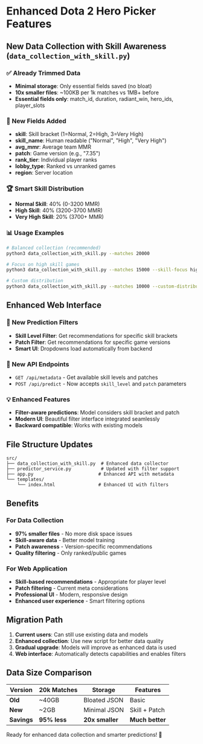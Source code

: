 # Enhanced Dota 2 Hero Picker Features

## New Data Collection with Skill Awareness (`data_collection_with_skill.py`)

### ✅ Already Trimmed Data
- **Minimal storage**: Only essential fields saved (no bloat)
- **10x smaller files**: ~100KB per 1k matches vs 1MB+ before
- **Essential fields only**: match_id, duration, radiant_win, hero_ids, player_slots

### 🎯 New Fields Added
- **skill**: Skill bracket (1=Normal, 2=High, 3=Very High)
- **skill_name**: Human readable ("Normal", "High", "Very High")
- **avg_mmr**: Average team MMR
- **patch**: Game version (e.g., "7.35")
- **rank_tier**: Individual player ranks
- **lobby_type**: Ranked vs unranked games
- **region**: Server location

### 🏆 Smart Skill Distribution
- **Normal Skill**: 40% (0-3200 MMR)
- **High Skill**: 40% (3200-3700 MMR)  
- **Very High Skill**: 20% (3700+ MMR)

### 📊 Usage Examples
```bash
# Balanced collection (recommended)
python3 data_collection_with_skill.py --matches 20000

# Focus on high skill games
python3 data_collection_with_skill.py --matches 15000 --skill-focus high

# Custom distribution
python3 data_collection_with_skill.py --matches 10000 --custom-distribution
```

## Enhanced Web Interface

### 🎯 New Prediction Filters
- **Skill Level Filter**: Get recommendations for specific skill brackets
- **Patch Filter**: Get recommendations for specific game versions
- **Smart UI**: Dropdowns load automatically from backend

### 🚀 New API Endpoints
- `GET /api/metadata` - Get available skill levels and patches
- `POST /api/predict` - Now accepts `skill_level` and `patch` parameters

### 💡 Enhanced Features
- **Filter-aware predictions**: Model considers skill bracket and patch
- **Modern UI**: Beautiful filter interface integrated seamlessly
- **Backward compatible**: Works with existing models

## File Structure Updates

```
src/
├── data_collection_with_skill.py  # Enhanced data collector
├── predictor_service.py           # Updated with filter support
├── app.py                        # Enhanced API with metadata
└── templates/
    └── index.html                # Enhanced UI with filters
```

## Benefits

### For Data Collection
- **97% smaller files** - No more disk space issues
- **Skill-aware data** - Better model training
- **Patch awareness** - Version-specific recommendations
- **Quality filtering** - Only ranked/public games

### For Web Application  
- **Skill-based recommendations** - Appropriate for player level
- **Patch filtering** - Current meta considerations
- **Professional UI** - Modern, responsive design
- **Enhanced user experience** - Smart filtering options

## Migration Path

1. **Current users**: Can still use existing data and models
2. **Enhanced collection**: Use new script for better data quality
3. **Gradual upgrade**: Models will improve as enhanced data is used
4. **Web interface**: Automatically detects capabilities and enables filters

## Data Size Comparison

| Version | 20k Matches | Storage | Features |
|---------|-------------|---------|----------|
| **Old** | ~40GB | Bloated JSON | Basic |
| **New** | ~2GB | Minimal JSON | Skill + Patch |
| **Savings** | **95% less** | **20x smaller** | **Much better** |

Ready for enhanced data collection and smarter predictions! 🚀